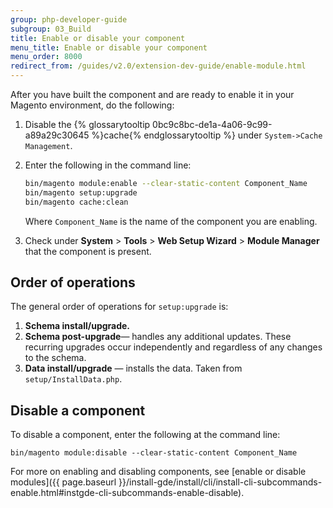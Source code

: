 ```yaml
---
group: php-developer-guide
subgroup: 03_Build
title: Enable or disable your component
menu_title: Enable or disable your component
menu_order: 8000
redirect_from: /guides/v2.0/extension-dev-guide/enable-module.html
---
```


After you have built the component and are ready to enable it in your Magento environment, do the following:

1. Disable the {% glossarytooltip 0bc9c8bc-de1a-4a06-9c99-a89a29c30645 %}cache{% endglossarytooltip %} under `System->Cache Management`.
1. Enter the following in the command line:

   ``` bash
   bin/magento module:enable --clear-static-content Component_Name
   bin/magento setup:upgrade
   bin/magento cache:clean
   ```

   Where `Component_Name` is the name of the component you are enabling.

1. Check under **System** > **Tools** > **Web Setup Wizard** > **Module Manager** that the component is present.

## Order of operations

The general order of operations for `setup:upgrade` is:

1.  **Schema install/upgrade.**
2.  **Schema post-upgrade**— handles any additional updates. These recurring upgrades occur independently and regardless of any changes to the schema.
3.  **Data install/upgrade** — installs the data. Taken from `setup/InstallData.php`.

## Disable a component

To disable a component, enter the following at the command line:

    bin/magento module:disable --clear-static-content Component_Name


For more on enabling and disabling components, see [enable or disable modules]({{ page.baseurl }}/install-gde/install/cli/install-cli-subcommands-enable.html#instgde-cli-subcommands-enable-disable).
